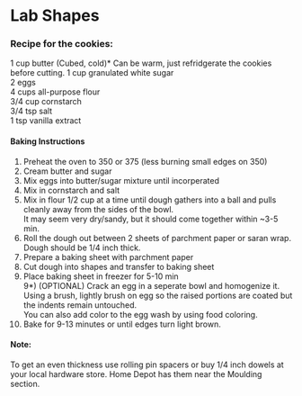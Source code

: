 # Lab Shapes  

### Recipe for the cookies:  
1	cup butter (Cubed, cold)* Can be warm, just refridgerate the cookies before cutting. 
1	cup granulated white sugar  
2	eggs  
4	cups all-purpose flour  
3/4	cup cornstarch  
3/4	tsp salt  
1	tsp vanilla extract  

#### Baking Instructions
1) Preheat the oven to 350 or 375 (less burning small edges on 350)  
2) Cream butter and sugar  
3) Mix eggs into butter/sugar mixture until incorperated  
4) Mix in cornstarch and salt  
5) Mix in flour 1/2 cup at a time until dough gathers into a ball and pulls cleanly away from the sides of the bowl.  
	It may seem very dry/sandy, but it should come together within ~3-5 min.  
6) Roll the dough out between 2 sheets of parchment paper or saran wrap.  
	Dough should be 1/4 inch thick.  
7) Prepare a baking sheet with parchment paper  
8) Cut dough into shapes and transfer to baking sheet  
9) Place baking sheet in freezer for 5-10 min  
9*) (OPTIONAL) Crack an egg in a seperate bowl and homogenize it. Using a brush, lightly brush on egg so the raised portions are coated but the indents remain untouched.  
		You can also add color to the egg wash by using food coloring.  
10) Bake for 9-13 minutes or until edges turn light brown.  


#### Note:  
To get an even thickness use rolling pin spacers or buy 1/4 inch dowels at your local hardware store. Home Depot has them near the Moulding section.  

